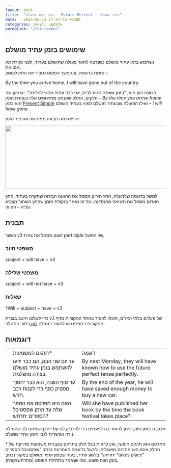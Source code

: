 ```yaml
---
layout: post
title:  "הזמן עתיד מושלם – Future Perfect – לימוד אנגלית"
date:   2024-06-11 17:57:44 +0300
categories: jekyll update
permalink: "/the-raven/"
---
```


<h2>שימושים בזמן עתיד מושלם</h2>

<p>נשתמש בזמן עתיד מושלם כשנרצה לתאר פעולה שתושלם בעתיד, לפני נקודת זמן מסוימת.<br>נפתח בדוגמה, ובהמשך הפוסט נסביר את הזמן לעומק –</p>

<div class="card">
  <div class="card-body">
    By the time you arrive home, I will have gone out of the country.
  </div>
</div>

<p>הכוונה כאן היא, "בזמן שאתה תגיע לבית, אני כבר אהיה מחוץ למדינה". יש כאן שני חלקים, החלק שאנחנו מתייחסים אליו כנקודת הזמן – <em>By the time you arrive home</em> הוא בזמן <a href="/present-simple/" title="present simple">Present Simple</a> ואילו הפעולה שבעתיד תושלם לפניו בעתיד מושלם – <em>I will have gone</em>.</p>

<p>הדיאגרמה הבאה ממחישה את ציר הזמן:</p>

<img decoding="async" width="590" height="198" src="../assets/img/future_perfect_diagram.png" alt="">

<p>למשל בדוגמה שלמעלה, החץ הירוק מסמל את ההגעה הביתה שתקרה בעתיד. החץ האדום מסמל את היציאה מהמדינה. וכל זה נאמר בנקודת הזמן שהחץ השחור מצביע עליה – ההווה. </p>

<h2>תבנית</h2>

<p>כאשר v3 מסמל את צורת past participle של הפועל,</p>

<h3>משפטי חיוב</h3>

<div class="card">
  <div class="card-body">
    subject + will have + v3
  </div>
</div>

<h3>משפטי שלילה</h3>

<div class="card">
  <div class="card-body">
    subject + will not have + v3
  </div>
</div>

<h3>שאלות</h3>

<div class="card">
  <div class="card-body">
    ?Will + subject + have + v3
  </div>
</div>

<p>כדי לשלוט היטב בצורת v3 של פעלים בלתי רגילים, תוכלו להעזר באחד המקורות מדף המקורות בתפריט או להעזר בטבלה <a href="https://www.gingersoftware.com/content/grammar-rules/verbs/list-of-irregular-verbs" title="כאן ">כאן </a>בתור התחלה.</p>

<h2>דוגמאות</h2>

<div class="table-responsive">
<table class="table text-center">
  <tbody>
    <tr>
      <td></td>
      <td>תרגום המשמעות*</td>
      <td>דוגמה</td>
      <td></td>
    </tr>
    <tr>
      <td></td>
      <td>עד יום שני הבא, הם כבר ידעו להשתמש בזמן עתיד מושלם בצורה מושלמת.</td>
      <td>By next Monday, they will have known how to use the future perfect tense perfectly.</td>
      <td></td>
    </tr>
    <tr>
      <td></td>
      <td>עד סוף השנה, הוא כבר יחסוך מספיק כסף כדי לקנות רכב חדש.</td>
      <td>By the end of the year, he will have saved enough money to buy a new car.</td>
      <td></td>
    </tr>
    <tr>
      <td></td>
      <td>האם היא תפרסם את הספר שלה עד הזמן שפסטיבל הספרים יתרחש?</td>
      <td>Will she have published her book by the time the book festival takes place?</td>
      <td></td>
    </tr>
  </tbody>
</table>
</div>

<p>ייתכן ושמתם לב שהמילה by מככבת בזמן הזה, וניתן להעזר בה לפעמים כדי להדליק לנו נורה אפשרית לגבי הזמן עתיד מושלם. </p>

<p>* התרגום הוא תרגום חופשי, ואין לראות בכל חלק בתרגום בעברית משמעות מדויקת של החלק אותו הוא מתרגם מאנגלית. למשל בדוגמה האחרונה נכתב "שפסטיבל הספרים יתרחש" בלשון עתיד, בעוד שבזמן עתיד מושלם במקור נכתב "takes place" (מתרחש/קורה) בזמן הווה פשוט, כמו שנאמר בתחילת הפוסט.</p>
